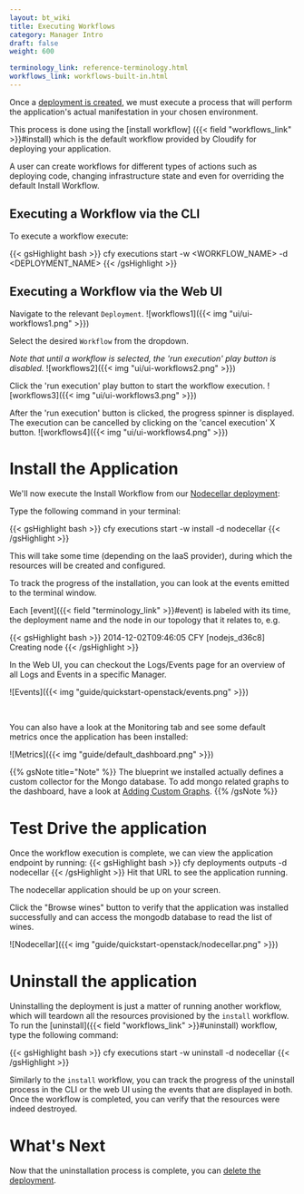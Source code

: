 ```yaml
---
layout: bt_wiki
title: Executing Workflows
category: Manager Intro
draft: false
weight: 600

terminology_link: reference-terminology.html
workflows_link: workflows-built-in.html
---
```


Once a [deployment is created](getting-started-create-deployment.html), we must execute a process that will perform the application's actual manifestation in your chosen environment.

This process is done using the [install workflow] ({{< field "workflows_link" >}}#install) which is the default workflow provided by Cloudify for deploying your application.

A user can create workflows for different types of actions such as deploying code, changing infrastructure state and even for overriding the default Install Workflow.


## Executing a Workflow via the CLI

To execute a workflow execute:

{{< gsHighlight  bash >}}
cfy executions start -w <WORKFLOW_NAME> -d <DEPLOYMENT_NAME>
{{< /gsHighlight >}}


## Executing a Workflow via the Web UI

Navigate to the relevant `Deployment`.
![workflows1]({{< img "ui/ui-workflows1.png" >}})

Select the desired `Workflow` from the dropdown.

*Note that until a workflow is selected, the 'run execution' play button is disabled.*
![workflows2]({{< img "ui/ui-workflows2.png" >}})

Click the 'run execution' play button to start the workflow execution.
![workflows3]({{< img "ui/ui-workflows3.png" >}})

After the 'run execution' button is clicked, the progress spinner is displayed. The execution can be cancelled by clicking on the 'cancel execution' X button.
 ![workflows4]({{< img "ui/ui-workflows4.png" >}})

# Install the Application

We'll now execute the Install Workflow from our [Nodecellar deployment](getting-started-create-deployment.html#actionable-create-a-deployment):

Type the following command in your terminal:

{{< gsHighlight  bash >}}
cfy executions start -w install -d nodecellar
{{< /gsHighlight >}}

This will take some time (depending on the IaaS provider), during which the resources will be created and configured.

To track the progress of the installation, you can look at the events emitted to the terminal window.

Each [event]({{< field "terminology_link" >}}#event) is labeled with its time,
the deployment name and the node in our topology that it relates to, e.g.

{{< gsHighlight  bash  >}}
2014-12-02T09:46:05 CFY <nodecellar> [nodejs_d36c8] Creating node
{{< /gsHighlight >}}

In the Web UI, you can checkout the Logs/Events page for an overview of all Logs and Events in a specific Manager.

![Events]({{< img "guide/quickstart-openstack/events.png" >}})

<br>

You can also have a look at the Monitoring tab and see some default metrics once the application has been installed:

![Metrics]({{< img "guide/default_dashboard.png" >}})

{{% gsNote title="Note" %}}
The blueprint we installed actually defines a custom collector for the Mongo database.
To add mongo related graphs to the dashboard, have a look at [Adding Custom Graphs](webui-graphing-metrics.html).
{{% /gsNote %}}

# Test Drive the application

Once the workflow execution is complete, we can view the application endpoint by running:
{{< gsHighlight  bash >}}
cfy deployments outputs -d nodecellar
{{< /gsHighlight >}}
Hit that URL to see the application running.

The nodecellar application should be up on your screen.

Click the "Browse wines" button to verify that the application was installed successfully
and can access the mongodb database to read the list of wines.

![Nodecellar]({{< img "guide/quickstart-openstack/nodecellar.png" >}})

# Uninstall the application

Uninstalling the deployment is just a matter of running another workflow, which will teardown all the resources provisioned by the `install` workflow.
To run the [uninstall]({{< field "workflows_link" >}}#uninstall) workflow, type the following command:

{{< gsHighlight  bash >}}
cfy executions start -w uninstall -d nodecellar
{{< /gsHighlight >}}

Similarly to the `install` workflow, you can track the progress of the
uninstall process in the CLI or the web UI using the events that are displayed in both.
Once the workflow is completed, you can verify that the resources were indeed destroyed.

# What's Next

Now that the uninstallation process is complete, you can [delete the deployment](getting-started-delete-deployment.html).
